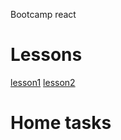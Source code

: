 Bootcamp react

# Lessons

[lesson1](lesson-01/index.html)
[lesson2](lesson-02/index.html)

# Home tasks
